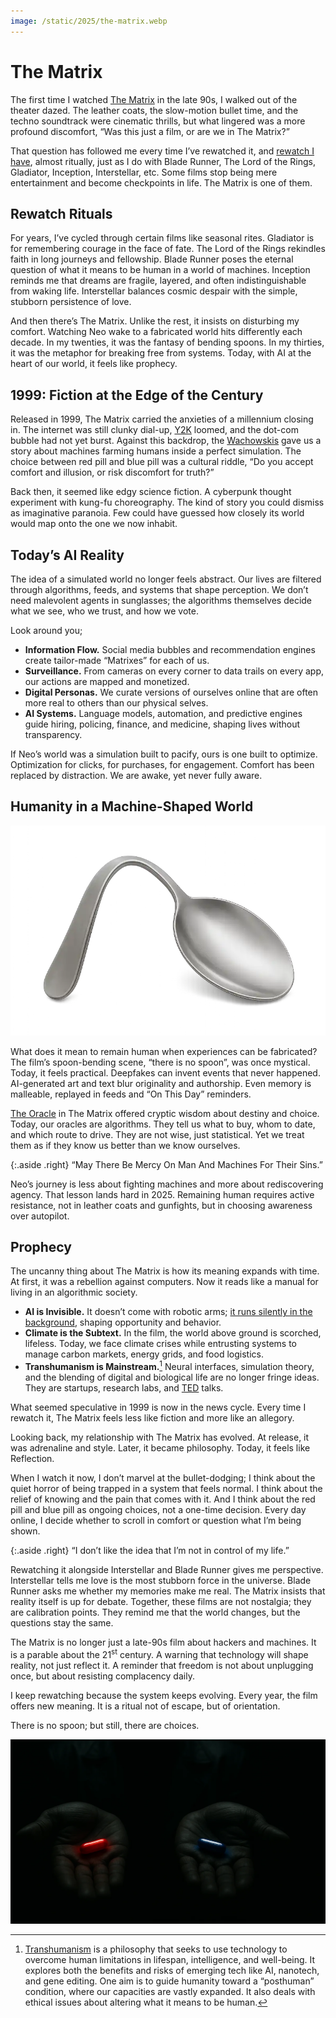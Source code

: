 ```yaml
---
image: /static/2025/the-matrix.webp
---
```


# The Matrix

The first time I watched [The Matrix](https://en.wikipedia.org/wiki/The_Matrix) in the late 90s, I walked out of the theater dazed. The leather coats, the slow-motion bullet time, and the techno soundtrack were cinematic thrills, but what lingered was a more profound discomfort, “Was this just a film, or are we in The Matrix?”

That question has followed me every time I’ve rewatched it, and [rewatch I have](/film/), almost ritually, just as I do with Blade Runner, The Lord of the Rings, Gladiator, Inception, Interstellar, etc. Some films stop being mere entertainment and become checkpoints in life. The Matrix is one of them.

## Rewatch Rituals

For years, I’ve cycled through certain films like seasonal rites. Gladiator is for remembering courage in the face of fate. The Lord of the Rings rekindles faith in long journeys and fellowship. Blade Runner poses the eternal question of what it means to be human in a world of machines. Inception reminds me that dreams are fragile, layered, and often indistinguishable from waking life. Interstellar balances cosmic despair with the simple, stubborn persistence of love.

And then there’s The Matrix. Unlike the rest, it insists on disturbing my comfort. Watching Neo wake to a fabricated world hits differently each decade. In my twenties, it was the fantasy of bending spoons. In my thirties, it was the metaphor for breaking free from systems. Today, with AI at the heart of our world, it feels like prophecy.

## 1999: Fiction at the Edge of the Century

Released in 1999, The Matrix carried the anxieties of a millennium closing in. The internet was still clunky dial-up, [Y2K](/2024/y2k/) loomed, and the dot-com bubble had not yet burst. Against this backdrop, the [Wachowskis](https://en.wikipedia.org/wiki/The_Wachowskis) gave us a story about machines farming humans inside a perfect simulation. The choice between red pill and blue pill was a cultural riddle, “Do you accept comfort and illusion, or risk discomfort for truth?”

Back then, it seemed like edgy science fiction. A cyberpunk thought experiment with kung-fu choreography. The kind of story you could dismiss as imaginative paranoia. Few could have guessed how closely its world would map onto the one we now inhabit.

## Today’s AI Reality

The idea of a simulated world no longer feels abstract. Our lives are filtered through algorithms, feeds, and systems that shape perception. We don’t need malevolent agents in sunglasses; the algorithms themselves decide what we see, who we trust, and how we vote.

Look around you;

- **Information Flow.** Social media bubbles and recommendation engines create tailor-made “Matrixes” for each of us.
- **Surveillance.** From cameras on every corner to data trails on every app, our actions are mapped and monetized.
- **Digital Personas.** We curate versions of ourselves online that are often more real to others than our physical selves.
- **AI Systems.** Language models, automation, and predictive engines guide hiring, policing, finance, and medicine, shaping lives without transparency.

If Neo’s world was a simulation built to pacify, ours is one built to optimize. Optimization for clicks, for purchases, for engagement. Comfort has been replaced by distraction. We are awake, yet never fully aware.

## Humanity in a Machine-Shaped World

<img class="medium right" src="/static/2025/spoon-the-matrix.webp" alt="There is no spoon" loading="lazy">

What does it mean to remain human when experiences can be fabricated? The film’s spoon-bending scene, “there is no spoon”, was once mystical. Today, it feels practical. Deepfakes can invent events that never happened. AI-generated art and text blur originality and authorship. Even memory is malleable, replayed in feeds and “On This Day” reminders.

[The Oracle](/2025/ai-new-oracle-why-we-must-question-it/) in The Matrix offered cryptic wisdom about destiny and choice. Today, our oracles are algorithms. They tell us what to buy, whom to date, and which route to drive. They are not wise, just statistical. Yet we treat them as if they know us better than we know ourselves.

{:.aside .right}
“May There Be Mercy On Man And Machines For Their Sins.”

Neo’s journey is less about fighting machines and more about rediscovering agency. That lesson lands hard in 2025. Remaining human requires active resistance, not in leather coats and gunfights, but in choosing awareness over autopilot.

## Prophecy

The uncanny thing about The Matrix is how its meaning expands with time. At first, it was a rebellion against computers. Now it reads like a manual for living in an algorithmic society.

- **AI is Invisible.** It doesn’t come with robotic arms; [it runs silently in the background](/2025/mission-impossible-the-final-reckoning/), shaping opportunity and behavior.
- **Climate is the Subtext.** In the film, the world above ground is scorched, lifeless. Today, we face climate crises while entrusting systems to manage carbon markets, energy grids, and food logistics.
- **Transhumanism is Mainstream.**[^Transhumanism] Neural interfaces, simulation theory, and the blending of digital and biological life are no longer fringe ideas. They are startups, research labs, and [TED](https://www.ted.com) talks.

What seemed speculative in 1999 is now in the news cycle. Every time I rewatch it, The Matrix feels less like fiction and more like an allegory.

Looking back, my relationship with The Matrix has evolved. At release, it was adrenaline and style. Later, it became philosophy. Today, it feels like Reflection.

When I watch it now, I don’t marvel at the bullet-dodging; I think about the quiet horror of being trapped in a system that feels normal. I think about the relief of knowing and the pain that comes with it. And I think about the red pill and blue pill as ongoing choices, not a one-time decision. Every day online, I decide whether to scroll in comfort or question what I’m being shown.

{:.aside .right}
“I don’t like the idea that I’m not in control of my life.”

Rewatching it alongside Interstellar and Blade Runner gives me perspective. Interstellar tells me love is the most stubborn force in the universe. Blade Runner asks me whether my memories make me real. The Matrix insists that reality itself is up for debate. Together, these films are not nostalgia; they are calibration points. They remind me that the world changes, but the questions stay the same.

The Matrix is no longer just a late-90s film about hackers and machines. It is a parable about the 21<sup>st</sup> century. A warning that technology will shape reality, not just reflect it. A reminder that freedom is not about unplugging once, but about resisting complacency daily.

I keep rewatching because the system keeps evolving. Every year, the film offers new meaning. It is a ritual not of escape, but of orientation.

There is no spoon; but still, there are choices.

<img class="full" src="/static/2025/matrix-red-blue-pills.webp" alt="The Matrix - The Blue Pill or the Red Pill" loading="lazy">


[^Transhumanism]: [Transhumanism](https://en.wikipedia.org/wiki/Transhumanism) is a philosophy that seeks to use technology to overcome human limitations in lifespan, intelligence, and well-being. It explores both the benefits and risks of emerging tech like AI, nanotech, and gene editing. One aim is to guide humanity toward a “posthuman” condition, where our capacities are vastly expanded. It also deals with ethical issues about altering what it means to be human.
